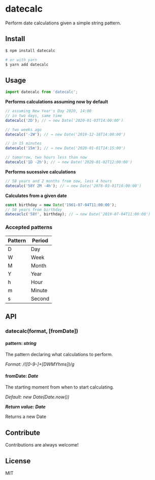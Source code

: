 # datecalc

Perform date calculations given a simple string pattern.

## Install

```bash
$ npm install datecalc

# or with yarn
$ yarn add datecalc
```

## Usage

```ts
import datecalc from 'datecalc';
```

**Performs calculations assuming now by default**

```ts
// assuming New Year's Day 2020, 14:00
// in two days, same time
datecalc('2D'); // → new Date('2020-01-03T14:00:00')

// two weeks ago
datecalc('-2W'); // → new Date('2019-12-18T14:00:00')

// in 15 minutes
datecalc('15m'); // → new Date('2020-01-01T14:15:00')

// tomorrow, two hours less than now
datecalc('1D -2h'); // → new Date('2020-01-02T12:00:00')
```

**Performs sucessive calculations**

```ts
// 58 years and 2 months from now, less 4 hours
datecalc('58Y 2M -4h'); // → new Date('2078-03-01T10:00:00')
```

**Calculates from a given date**

```ts
const birthday = new Date('1961-07-04T11:00:00');
// 58 years from birthday
datecaclc('58Y', birthday); // → new Date('2019-07-04T11:00:00')
```

### Accepted patterns

| Pattern | Period |
| ------- | ------ |
| D       | Day    |
| W       | Week   |
| M       | Month  |
| Y       | Year   |
| h       | Hour   |
| m       | Minute |
| s       | Second |

## API

### datecalc(format, [fromDate])

#### pattern: _string_

The pattern declaring what calculations to perform.

_Format: /([0-9-]+[DWMYhms])/g_

#### fromDate: _Date_

The starting moment from when to start calculating.

_Default: new Date(Date.now())_

**_Return value: Date_**

Returns a new Date

## Contribute

Contributions are always welcome!

## License

MIT
